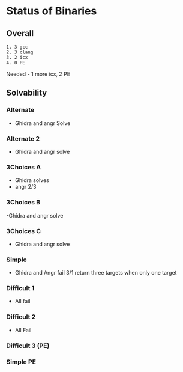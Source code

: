 # Status of Binaries

## Overall

    1. 3 gcc
    2. 3 clang
    3. 2 icx
    4. 0 PE

Needed - 1 more icx, 2 PE

## Solvability

### Alternate

- Ghidra and angr Solve

### Alternate 2

- Ghidra and angr solve

### 3Choices A

- Ghidra solves
- angr 2/3

### 3Choices B

-Ghidra and angr solve

### 3Choices C

- Ghidra and angr solve

### Simple

- Ghidra and Angr fail 3/1 return three targets when only one target

### Difficult 1

- All fail

### Difficult 2

- All Fail

### Difficult 3 (PE)

### Simple PE
